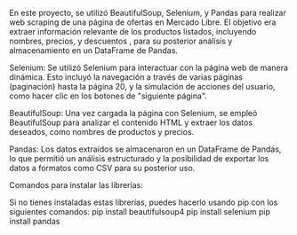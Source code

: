 En este proyecto, se utilizó BeautifulSoup, Selenium, y Pandas para realizar web scraping de una página de ofertas en Mercado Libre. El objetivo era extraer información relevante de los productos listados, incluyendo nombres, precios, y descuentos , para su posterior análisis y almacenamiento en un DataFrame de Pandas.

Selenium: Se utilizó Selenium para interactuar con la página web de manera dinámica. Esto incluyó la navegación a través de varias páginas (paginación) hasta la página 20, y la simulación de acciones del usuario, como hacer clic en los botones de "siguiente página".

BeautifulSoup: Una vez cargada la página con Selenium, se empleó BeautifulSoup para analizar el contenido HTML y extraer los datos deseados, como nombres de productos y precios.

Pandas: Los datos extraídos se almacenaron en un DataFrame de Pandas, lo que permitió un análisis estructurado y la posibilidad de exportar los datos a formatos como CSV para su posterior uso.

Comandos para instalar las librerías:

Si no tienes instaladas estas librerías, puedes hacerlo usando pip con los siguientes comandos:
pip install beautifulsoup4
pip install selenium
pip install pandas
